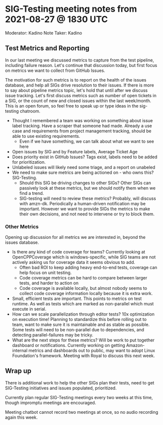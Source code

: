 # SIG-Testing meeting notes from 2021-08-27 @ 1830 UTC

Moderator: Kadino
Note Taker: Kadino

## Test Metrics and Reporting

In our last meeting we discussed metrics to capture from the test pipeline, including failure reason. Let's continue that discussion today, but first focus on metrics we want to collect from GitHub Issues.

The motivation for such metrics is to report on the health of the issues database, and help all SIGs drive resolution to their issues. If there is more to say about pipeline metrics topic, let's hold that until after we discuss issue tracking. Let's first discuss metrics such as number of open tickets in a SIG, or the count of new and closed issues within the last week/month. This is an open forum, so feel free to speak up or type ideas in the sig-testing chatroom.

* Thought I remembered a team was working on something about issue label tracking.  Have a scraper that someone had made.  Already a use case and requirements from project management tracking, should be able to use existing requirements.
  * Even if we have something, we can talk about what we want to see here
* Open issues by SIG and by Feature labels, Average Ticket Age
* Does priority exist in GitHub Issues? Tags exist, labels need to be added for prioritization.
* Unlabeled issues will likely need some triage, and a report on unabeled
* We need to make sure metrics are being actioned on - who owns this? SIG-Testing.
  * Should this SIG be driving changes to other SIGs? Other SIGs can passively look at these metrics, but we should notify them when we find a trend.
  * SIG-testing will need to review these metrics? Probably, will discuss with amzn-dk. Periodically a human-driven notification may be important. However we want to provide SIGs the metrics to make their own decisions, and not need to intervene or try to block them.

### Other Metrics

Opening up discussion for all metrics we are interested in, beyond the issues database.

* Is there any kind of code coverage for teams? Currently looking at OpenCPPCoverage which is windows-specific, while SIG teams are not actively asking us for coverage data it seems obvious to add.
  * Often bad ROI to keep adding heavy end-to-end tests, coverage can help focus on unit testing.
  * Code coverage metrics can be hard to compare between larger tests, and harder to action on
  * Code coverage is available locally, but almost nobody seems to collect code coverage information locally because it is extra work.
* Small, efficient tests are important. This points to metrics on test runtime. As well as tests which are marked as non-parallel which must execute in serial.
* How can we scale parallelization through editor tests? 10x optimization on execution time! Planning to standardize this before rolling out to team, want to make sure it is maintainable and as stable as possible. Some tests will need to be non-parallel due to dependencies, and detecting parallel-failures may be tricky.
* What are the next steps for these metrics? Will be work to put together dashboard or notifications. Currently working on getting Amazon-internal metrics and dashboards out to public, may want to adopt Linux Foundation's framework. Meeting with Royal to discuss this next week.

## Wrap up

There is additional work to help the other SIGs plan their tests, need to get SIG-Testing initiatives and issues populated, prioritized.

Currently plan regular SIG-Testing meetings every two weeks at this time, though impromptu meetings are encouraged.

Meeting chatbot cannot record two meetings at once, so no audio recording again this week.
